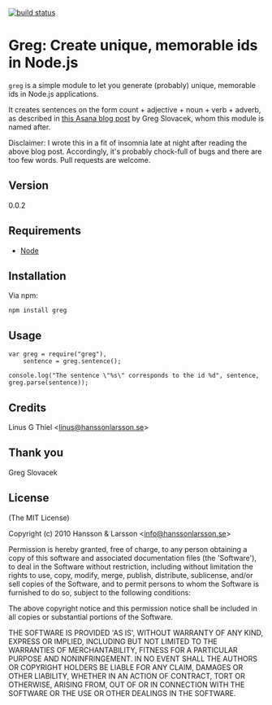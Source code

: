[![build status](https://secure.travis-ci.org/linus/greg.png)](http://travis-ci.org/linus/greg)
# Greg: Create unique, memorable ids in Node.js

`greg` is a simple module to let you generate (probably) unique, memorable ids in Node.js applications.

It creates sentences on the form count + adjective + noun + verb + adverb, as described in [this Asana blog post](http://asana.com/2011/09/6-sad-squid-snuggle-softly/ "6 sad squids snuggle softly") by Greg Slovacek, whom this module is named after.

Disclaimer: I wrote this in a fit of insomnia late at night after reading the above blog post. Accordingly, it's probably chock-full of bugs and there are too few words. Pull requests are welcome.

## Version
0.0.2

## Requirements
- [Node](http://github/ry/node)

## Installation

Via npm:

    npm install greg

## Usage

    var greg = require("greg"),
        sentence = greg.sentence();

    console.log("The sentence \"%s\" corresponds to the id %d", sentence, greg.parse(sentence));

## Credits

Linus G Thiel &lt;linus@hanssonlarsson.se&gt;

## Thank you

Greg Slovacek

## License 

(The MIT License)

Copyright (c) 2010 Hansson &amp; Larsson &lt;info@hanssonlarsson.se&gt;

Permission is hereby granted, free of charge, to any person obtaining
a copy of this software and associated documentation files (the
'Software'), to deal in the Software without restriction, including
without limitation the rights to use, copy, modify, merge, publish,
distribute, sublicense, and/or sell copies of the Software, and to
permit persons to whom the Software is furnished to do so, subject to
the following conditions:

The above copyright notice and this permission notice shall be
included in all copies or substantial portions of the Software.

THE SOFTWARE IS PROVIDED 'AS IS', WITHOUT WARRANTY OF ANY KIND,
EXPRESS OR IMPLIED, INCLUDING BUT NOT LIMITED TO THE WARRANTIES OF
MERCHANTABILITY, FITNESS FOR A PARTICULAR PURPOSE AND NONINFRINGEMENT.
IN NO EVENT SHALL THE AUTHORS OR COPYRIGHT HOLDERS BE LIABLE FOR ANY
CLAIM, DAMAGES OR OTHER LIABILITY, WHETHER IN AN ACTION OF CONTRACT,
TORT OR OTHERWISE, ARISING FROM, OUT OF OR IN CONNECTION WITH THE
SOFTWARE OR THE USE OR OTHER DEALINGS IN THE SOFTWARE.
